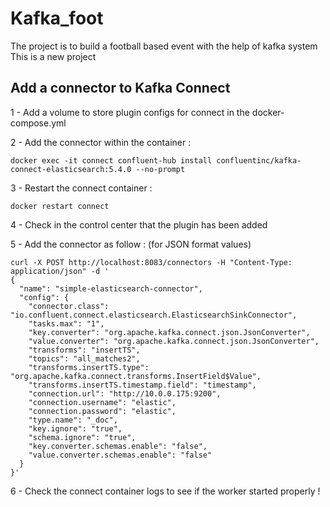 # Kafka_foot
The project is to build a football based event with the help of kafka system
This is a new project

## Add a connector to Kafka Connect

1 - Add a volume to store plugin configs for connect in the docker-compose.yml

2 - Add the connector within the container : 
```
docker exec -it connect confluent-hub install confluentinc/kafka-connect-elasticsearch:5.4.0 --no-prompt
```
3 - Restart the connect container : 
```
docker restart connect
```
4 - Check in the control center that the plugin has been added

5 - Add the connector as follow : (for JSON format values)
```
curl -X POST http://localhost:8083/connectors -H "Content-Type: application/json" -d '
{
  "name": "simple-elasticsearch-connector",
  "config": {
    "connector.class": "io.confluent.connect.elasticsearch.ElasticsearchSinkConnector",
    "tasks.max": "1",
    "key.converter": "org.apache.kafka.connect.json.JsonConverter",
    "value.converter": "org.apache.kafka.connect.json.JsonConverter",
    "transforms": "insertTS",
    "topics": "all_matches2",
    "transforms.insertTS.type": "org.apache.kafka.connect.transforms.InsertField$Value",
    "transforms.insertTS.timestamp.field": "timestamp",
    "connection.url": "http://10.0.0.175:9200",
    "connection.username": "elastic",
    "connection.password": "elastic",
    "type.name": "_doc",
    "key.ignore": "true",
    "schema.ignore": "true",
    "key.converter.schemas.enable": "false",
    "value.converter.schemas.enable": "false"
  }
}'
```
6 - Check the connect container logs to see if the worker started properly !
